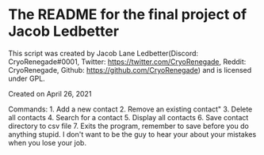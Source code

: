 # The README for the final project of Jacob Ledbetter

This script was created by Jacob Lane Ledbetter(Discord: CryoRenegade#0001, Twitter: <https://twitter.com/CryoRenegade>, Reddit: CryoRenegade, Github: <https://github.com/CryoRenegade>) and is licensed under GPL.

Created on April 26, 2021

Commands:
    1. Add a new contact
    2. Remove an existing contact"
    3. Delete all contacts
    4. Search for a contact
    5. Display all contacts
    6. Save contact directory to csv file
    7. Exits the program, remember to save before you do anything stupid. I don't want to be the guy to hear your about your mistakes when you lose your job.
